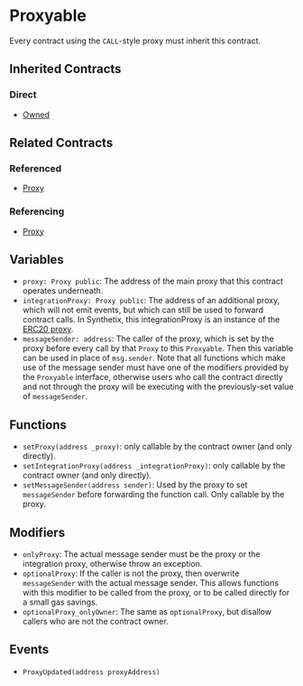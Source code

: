 # Proxyable

Every contract using the `CALL`-style proxy must inherit this contract.

## Inherited Contracts

### Direct

* [Owned](Owned.md)

## Related Contracts

### Referenced

* [Proxy](Proxy.md)

### Referencing

* [Proxy](Proxy.md)

## Variables

* `proxy: Proxy public`: The address of the main proxy that this contract operates underneath.
* `integrationProxy: Proxy public`: The address of an additional proxy, which will not emit events, but which can still be used to forward contract calls. In Synthetix, this integrationProxy is an instance of the [ERC20 proxy](ProxyERC20.md).
* `messageSender: address`: The caller of the proxy, which is set by the proxy before every call by that `Proxy` to this `Proxyable`. Then this variable can be used in place of `msg.sender`. Note that all functions which make use of the message sender must have one of the modifiers provided by the `Proxyable` interface, otherwise users who call the contract directly and not through the proxy will be executing with the previously-set value of `messageSender`.

## Functions

* `setProxy(address _proxy)`: only callable by the contract owner (and only directly).
* `setIntegrationProxy(address _integrationProxy)`: only callable by the contract owner (and only directly).
* `setMessageSender(address sender)`: Used by the proxy to set `messageSender` before forwarding the function call. Only callable by the proxy.

## Modifiers

* `onlyProxy`: The actual message sender must be the proxy or the integration proxy, otherwise throw an exception.
* `optionalProxy`: If the caller is not the proxy, then overwrite `messageSender` with the actual message sender. This allows functions with this modifier to be called from the proxy, or to be called directly for a small gas savings.
* `optionalProxy_onlyOwner`: The same as `optionalProxy`, but disallow callers who are not the contract owner.

## Events

* `ProxyUpdated(address proxyAddress)`
